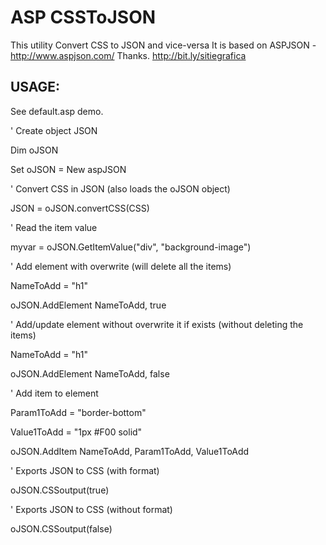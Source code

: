 ASP CSSToJSON 
=============

This utility Convert CSS to JSON and vice-versa
It is based on ASPJSON - http://www.aspjson.com/
Thanks. http://bit.ly/sitiegrafica

USAGE:
-----------
See default.asp demo.

' Create object JSON

Dim oJSON

Set oJSON = New aspJSON



' Convert CSS in JSON (also loads the oJSON object)

JSON = oJSON.convertCSS(CSS) 



' Read the item value

myvar = oJSON.GetItemValue("div", "background-image")



' Add element with overwrite (will delete all the items)

NameToAdd = "h1"

oJSON.AddElement NameToAdd, true



' Add/update element without overwrite it if exists (without deleting the items)

NameToAdd = "h1"

oJSON.AddElement NameToAdd, false



' Add item to element

Param1ToAdd = "border-bottom"

Value1ToAdd = "1px #F00 solid"

oJSON.AddItem NameToAdd, Param1ToAdd, Value1ToAdd



' Exports JSON to CSS (with format)

oJSON.CSSoutput(true)



' Exports JSON to CSS (without format)

oJSON.CSSoutput(false)
